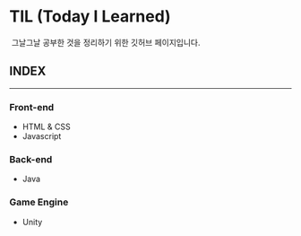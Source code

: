 # TIL (Today I Learned)

&nbsp;그날그날 공부한 것을 정리하기 위한 깃허브 페이지입니다.

## INDEX

---

### Front-end

- HTML & CSS
- Javascript

### Back-end

- Java

### Game Engine

- Unity
